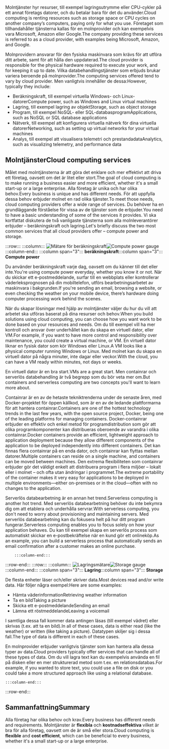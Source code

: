 <span data-ttu-id="a699e-101">Molntjänster hyr resurser, till exempel lagringsutrymme eller CPU-cykler på ett annat företags datorer, och du betalar bara för det du använder.</span><span class="sxs-lookup"><span data-stu-id="a699e-101">Cloud computing is renting resources such as storage space or CPU cycles on another company’s computers, paying only for what you use.</span></span> <span data-ttu-id="a699e-102">Företaget som tillhandahåller tjänsterna kallas för en molnprovider och kan exempelvis vara Microsoft, Amazon eller Google.</span><span class="sxs-lookup"><span data-stu-id="a699e-102">The company providing these services is referred to as a cloud provider, with examples being Microsoft, Amazon, and Google.</span></span>

<span data-ttu-id="a699e-103">Molnprovidern ansvarar för den fysiska maskinvara som krävs för att utföra ditt arbete, samt för att hålla den uppdaterad.</span><span class="sxs-lookup"><span data-stu-id="a699e-103">The cloud provider is responsible for the physical hardware required to execute your work, and for keeping it up to date.</span></span> <span data-ttu-id="a699e-104">Vilka databehandlingstjänster som erbjuds brukar variera beroende på molnprovider.</span><span class="sxs-lookup"><span data-stu-id="a699e-104">The computing services offered tend to vary by cloud provider.</span></span> <span data-ttu-id="a699e-105">Men vanligtvis innehåller de dessa:</span><span class="sxs-lookup"><span data-stu-id="a699e-105">However, typically they include:</span></span>

- <span data-ttu-id="a699e-106">Beräkningskraft, till exempel virtuella Windows- och Linux-datorer</span><span class="sxs-lookup"><span data-stu-id="a699e-106">Compute power, such as Windows and Linux virtual machines</span></span>
- <span data-ttu-id="a699e-107">Lagring, till exempel lagring av objekt</span><span class="sxs-lookup"><span data-stu-id="a699e-107">Storage, such as object storage</span></span>
- <span data-ttu-id="a699e-108">Program, till exempel NoSQL- eller SQL-databasprogram</span><span class="sxs-lookup"><span data-stu-id="a699e-108">Applications, such as NoSQL or SQL database applications</span></span>
- <span data-ttu-id="a699e-109">Nätverk, till exempel att konfigurera virtuella nätverk för dina virtuella datorer</span><span class="sxs-lookup"><span data-stu-id="a699e-109">Networking, such as setting up virtual networks for your virtual machines</span></span>
- <span data-ttu-id="a699e-110">Analys, till exempel att visualisera telemetri och prestandadata</span><span class="sxs-lookup"><span data-stu-id="a699e-110">Analytics, such as visualizing telemetry, and performance data</span></span>

## <a name="cloud-computing-services"></a><span data-ttu-id="a699e-111">Molntjänster</span><span class="sxs-lookup"><span data-stu-id="a699e-111">Cloud computing services</span></span>

<span data-ttu-id="a699e-112">Målet med molntjänsterna är att göra det enklare och mer effektivt att driva ett företag, oavsett om det är litet eller stort.</span><span class="sxs-lookup"><span data-stu-id="a699e-112">The goal of cloud computing is to make running a business easier and more efficient, whether it's a small start-up or a large enterprise.</span></span> <span data-ttu-id="a699e-113">Alla företag är unika och har olika behov.</span><span class="sxs-lookup"><span data-stu-id="a699e-113">Every business is unique and has different needs.</span></span> <span data-ttu-id="a699e-114">För att uppfylla dessa behov erbjuder molnet en rad olika tjänster.</span><span class="sxs-lookup"><span data-stu-id="a699e-114">To meet those needs, cloud computing providers offer a wide range of services.</span></span>
<span data-ttu-id="a699e-115">Du behöver ha en grundläggande förståelse för vissa av de tjänster som de erbjuder.</span><span class="sxs-lookup"><span data-stu-id="a699e-115">You need to have a basic understanding of some of the services it provides.</span></span> <span data-ttu-id="a699e-116">Vi ska kortfattat diskutera de två vanligaste tjänsterna som alla molnleverantörer erbjuder &ndash; beräkningskraft och lagring.</span><span class="sxs-lookup"><span data-stu-id="a699e-116">Let's briefly discuss the two most common services that all cloud providers offer &ndash; compute power and storage.</span></span>

:::row:::
    :::column:::
        <span data-ttu-id="a699e-117">![Mätare för beräkningskraft](../media/2-compute-power.png)</span><span class="sxs-lookup"><span data-stu-id="a699e-117">![Compute power gauge](../media/2-compute-power.png)</span></span>
    :::column-end:::
    <span data-ttu-id="a699e-118">:::column span="3"::: **beräkningskraft**</span><span class="sxs-lookup"><span data-stu-id="a699e-118">:::column span="3"::: **Compute power**</span></span>

<span data-ttu-id="a699e-119">Du använder beräkningskraft varje dag, oavsett om du känner till det eller inte.</span><span class="sxs-lookup"><span data-stu-id="a699e-119">You're using compute power everyday, whether you know it or not.</span></span> <span data-ttu-id="a699e-120">När du skickar ett e-postmeddelande, surfar till en webbplats eller kontrollerar väderleksprognosen på din mobiltelefon, utförs bearbetningsarbetet av maskinvara i bakgrunden.</span><span class="sxs-lookup"><span data-stu-id="a699e-120">If you're sending an email, browsing a website, or even checking the weather on your mobile device, there’s hardware doing computer processing work behind the scenes.</span></span>

<span data-ttu-id="a699e-121">När du skapar lösningar med hjälp av molntjänster väljer du hur du vill att arbetet ska utföras baserat på dina resurser och behov.</span><span class="sxs-lookup"><span data-stu-id="a699e-121">When you build solutions using cloud computing, you can choose how you want work to be done based on your resources and needs.</span></span> <span data-ttu-id="a699e-122">Om du till exempel vill ha mer kontroll och ansvar över underhållet kan du skapa en virtuell dator, eller VM.</span><span class="sxs-lookup"><span data-stu-id="a699e-122">For example, if you want to have more control and responsibility over maintenance, you could create a virtual machine, or VM.</span></span> <span data-ttu-id="a699e-123">En virtuell dator liknar en fysisk dator som kör Windows eller Linux.</span><span class="sxs-lookup"><span data-stu-id="a699e-123">A VM looks like a physical computer running Windows or Linux.</span></span> <span data-ttu-id="a699e-124">Med molnet kan du skapa en virtuell dator på några minuter, inte dagar eller veckor.</span><span class="sxs-lookup"><span data-stu-id="a699e-124">With the cloud, you can have a VM ready within minutes, not days or weeks.</span></span>

<span data-ttu-id="a699e-125">En virtuell dator är en bra start.</span><span class="sxs-lookup"><span data-stu-id="a699e-125">VMs are a great start.</span></span> <span data-ttu-id="a699e-126">Men containrar och serverlös databehandling är två begrepp som du bör veta mer om.</span><span class="sxs-lookup"><span data-stu-id="a699e-126">But containers and serverless computing are two concepts you'll want to learn more about.</span></span>

<span data-ttu-id="a699e-127">Containrar är en av de hetaste tekniktrenderna under de senaste åren, med Docker-projektet för öppen källkod, som är en av de ledande plattformarna för att hantera containrar.</span><span class="sxs-lookup"><span data-stu-id="a699e-127">Containers are one of the hottest technology trends in the last few years, with the open source project, Docker, being one of the leading platforms for managing containers.</span></span> <span data-ttu-id="a699e-128">Docker-containrar erbjuder en effektiv och enkel metod för programdistribution som gör att olika programkomponenter kan distribueras oberoende av varandra i olika containrar.</span><span class="sxs-lookup"><span data-stu-id="a699e-128">Docker containers provide an efficient, lightweight approach to application deployment because they allow different components of the application to be deployed independently into different containers.</span></span> <span data-ttu-id="a699e-129">Det kan finnas flera containrar på en enda dator, och containrar kan flyttas mellan datorer.</span><span class="sxs-lookup"><span data-stu-id="a699e-129">Multiple containers can reside on a single machine, and containers can be moved between machines.</span></span> <span data-ttu-id="a699e-130">Den extrema flexibiliteten som containrar erbjuder gör det väldigt enkelt att distribuera program i flera miljöer – lokalt eller i molnet – och ofta utan ändringar i programmet.</span><span class="sxs-lookup"><span data-stu-id="a699e-130">The extreme portability of the container makes it very easy for applications to be deployed in multiple environments—either on-premises or in the cloud—often with no changes to the application.</span></span>

<span data-ttu-id="a699e-131">Serverlös databearbetning är en annan het trend.</span><span class="sxs-lookup"><span data-stu-id="a699e-131">Serverless computing is another hot trend.</span></span> <span data-ttu-id="a699e-132">Med serverlös databearbetning behöver du inte bekymra dig om att etablera och underhålla servrar.</span><span class="sxs-lookup"><span data-stu-id="a699e-132">With serverless computing, you don't need to worry about provisioning and maintaining servers.</span></span> <span data-ttu-id="a699e-133">Med serverlös databearbetning kan du fokusera helt på hur ditt program fungerar.</span><span class="sxs-lookup"><span data-stu-id="a699e-133">Serverless computing enables you to focus solely on how your application behaves.</span></span> <span data-ttu-id="a699e-134">Du kan till exempel skapa en serverlös process som automatiskt skickar en e-postbekräftelse när en kund gör ett onlineköp.</span><span class="sxs-lookup"><span data-stu-id="a699e-134">As an example, you can build a serverless process that automatically sends an email confirmation after a customer makes an online purchase.</span></span>

        :::column-end:::
:::row-end:::
 :::row:::
    :::column:::
        <span data-ttu-id="a699e-135">![Lagringsmätare](../media/2-storage.png)</span><span class="sxs-lookup"><span data-stu-id="a699e-135">![Storage gauge](../media/2-storage.png)</span></span>
    :::column-end:::
    <span data-ttu-id="a699e-136">:::column span="3"::: **Lagring**</span><span class="sxs-lookup"><span data-stu-id="a699e-136">:::column span="3"::: **Storage**</span></span>

<span data-ttu-id="a699e-137">De flesta enheter läser och/eller skriver data.</span><span class="sxs-lookup"><span data-stu-id="a699e-137">Most devices read and/or write data.</span></span> <span data-ttu-id="a699e-138">Här följer några exempel:</span><span class="sxs-lookup"><span data-stu-id="a699e-138">Here are some examples:</span></span>

- <span data-ttu-id="a699e-139">Hämta väderinformation</span><span class="sxs-lookup"><span data-stu-id="a699e-139">Retrieving weather information</span></span>
- <span data-ttu-id="a699e-140">Ta en bild</span><span class="sxs-lookup"><span data-stu-id="a699e-140">Taking a picture</span></span>
- <span data-ttu-id="a699e-141">Skicka ett e-postmeddelande</span><span class="sxs-lookup"><span data-stu-id="a699e-141">Sending an email</span></span>
- <span data-ttu-id="a699e-142">Lämna ett röstmeddelande</span><span class="sxs-lookup"><span data-stu-id="a699e-142">Leaving a voicemail</span></span>

<span data-ttu-id="a699e-143">I samtliga dessa fall kommer data antingen läsas (till exempel vädret) eller skrivas (t.ex. att ta en bild).</span><span class="sxs-lookup"><span data-stu-id="a699e-143">In all of these cases, data is either read (like the weather) or written (like taking a picture).</span></span> <span data-ttu-id="a699e-144">Datatypen skiljer sig i dessa fall.</span><span class="sxs-lookup"><span data-stu-id="a699e-144">The type of data is different in each of these cases.</span></span>

<span data-ttu-id="a699e-145">En molnprovider erbjuder vanligtvis tjänster som kan hantera alla dessa typer av data.</span><span class="sxs-lookup"><span data-stu-id="a699e-145">Cloud providers typically offer services that can handle all of these types of data.</span></span> <span data-ttu-id="a699e-146">Om du vill lagra text kan du exempelvis använda en fil på disken eller en mer strukturerad metod som t.ex. en relationsdatabas.</span><span class="sxs-lookup"><span data-stu-id="a699e-146">For example, if you wanted to store text, you could use a file on disk or you could take a more structured approach like using a relational database.</span></span>

    :::column-end:::
:::row-end:::

## <a name="summary"></a><span data-ttu-id="a699e-147">Sammanfattning</span><span class="sxs-lookup"><span data-stu-id="a699e-147">Summary</span></span>

<span data-ttu-id="a699e-148">Alla företag har olika behov och krav.</span><span class="sxs-lookup"><span data-stu-id="a699e-148">Every business has different needs and requirements.</span></span> <span data-ttu-id="a699e-149">Molntjänster är **flexibla** och **kostnadseffektiva** vilket är bra för alla företag, oavsett om de är små eller stora.</span><span class="sxs-lookup"><span data-stu-id="a699e-149">Cloud computing is **flexible** and **cost efficient**, which can be beneficial to every business, whether it's a small start-up or a large enterprise.</span></span>